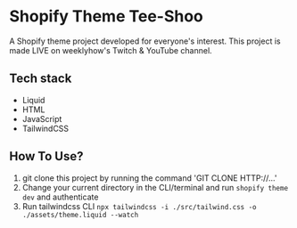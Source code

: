 # Shopify Theme Tee-Shoo

A Shopify theme project developed for everyone's interest. This project is made LIVE on weeklyhow's Twitch & YouTube channel.

## Tech stack
- Liquid
- HTML
- JavaScript
- TailwindCSS

## How To Use?

1. git clone this project by running the command 'GIT CLONE HTTP://...'
2. Change your current directory in the CLI/terminal and run `shopify theme dev` and authenticate
3. Run tailwindcss CLI `npx tailwindcss -i ./src/tailwind.css -o ./assets/theme.liquid --watch` 


